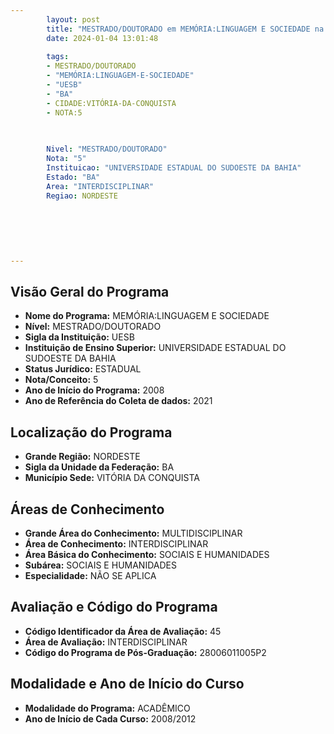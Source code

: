 ```yaml
---
        layout: post
        title: "MESTRADO/DOUTORADO em MEMÓRIA:LINGUAGEM E SOCIEDADE na UESB  "
        date: 2024-01-04 13:01:48
     
        tags:
        - MESTRADO/DOUTORADO
        - "MEMÓRIA:LINGUAGEM-E-SOCIEDADE"
        - "UESB"
        - "BA"
        - CIDADE:VITÓRIA-DA-CONQUISTA
        - NOTA:5
        
       

        Nivel: "MESTRADO/DOUTORADO"
        Nota: "5"
        Instituicao: "UNIVERSIDADE ESTADUAL DO SUDOESTE DA BAHIA"
        Estado: "BA"
        Area: "INTERDISCIPLINAR"
        Regiao: NORDESTE
        
        
        
        
        
        
---
```

## Visão Geral do Programa
- **Nome do Programa:** MEMÓRIA:LINGUAGEM E SOCIEDADE
- **Nível:** MESTRADO/DOUTORADO
- **Sigla da Instituição:** UESB
- **Instituição de Ensino Superior:** UNIVERSIDADE ESTADUAL DO SUDOESTE DA BAHIA
- **Status Jurídico:** ESTADUAL
- **Nota/Conceito:** 5
- **Ano de Início do Programa:** 2008
- **Ano de Referência do Coleta de dados:** 2021

## Localização do Programa
- **Grande Região:** NORDESTE
- **Sigla da Unidade da Federação:** BA
- **Município Sede:** VITÓRIA DA CONQUISTA

## Áreas de Conhecimento
- **Grande Área do Conhecimento:** MULTIDISCIPLINAR
- **Área de Conhecimento:** INTERDISCIPLINAR
- **Área Básica do Conhecimento:** SOCIAIS E HUMANIDADES
- **Subárea:** SOCIAIS E HUMANIDADES
- **Especialidade:** NÃO SE APLICA

## Avaliação e Código do Programa
- **Código Identificador da Área de Avaliação:** 45
- **Área de Avaliação:** INTERDISCIPLINAR
- **Código do Programa de Pós-Graduação:** 28006011005P2


## Modalidade e Ano de Início do Curso
- **Modalidade do Programa:** ACADÊMICO
- **Ano de Início de Cada Curso:** 2008/2012
